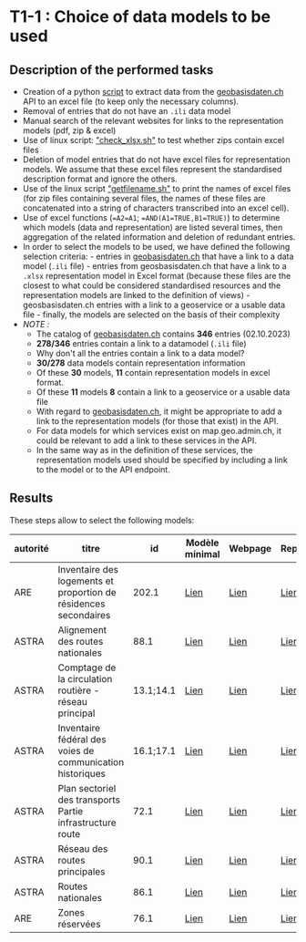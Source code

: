 # T1-1 : Choice of data models to be used

## Description of the performed tasks

- Creation of a python [script](https://github.com/MediaComem/FGDM4GS/blob/main/WP1/T1-1/geobasisdaten_api.py) to extract data from the [geobasisdaten.ch](https://geobasisdaten.ch/api/v1/redoc/) API to an excel file (to keep only the necessary columns).
- Removal of entries that do not have an `.ili` data model 
- Manual search of the relevant websites for links to the representation models (pdf, zip & excel)
- Use of linux script: ["check_xlsx.sh"](https://github.com/MediaComem/FGDM4GS/blob/main/WP1/T1-1/check_xlsx.sh) to test whether zips contain excel files
- Deletion of model entries that do not have excel files for representation models. We assume that these excel files represent the standardised description format and ignore the others.
- Use of the linux script ["getfilename.sh"](https://github.com/MediaComem/FGDM4GS/blob/main/WP1/T1-1/getfilename.sh) to print the names of excel files (for zip files containing several files, the names of these files are concatenated into a string of characters transcribed into an excel cell).
- Use of excel functions (`=A2=A1`; `=AND(A1=TRUE,B1=TRUE)`) to determine which models (data and representation) are listed several times, then aggregation of the related information and deletion of redundant entries.
- In order to select the models to be used, we have defined the following selection criteria:
      - entries in [geobasisdaten.ch](https://geobasisdaten.ch/) that have a link to a data model (`.ili` file)
      - entries from geosbasisdaten.ch that have a link to a `.xlsx` representation model in Excel format (because these files are the closest to what could be considered standardised resources and the representation models are linked to the definition of views)
      - geosbasisdaten.ch entries with a link to a geoservice or a usable data file
      - finally, the models are selected on the basis of their complexity
- _NOTE :_
    - The catalog of [geobasisdaten.ch](https://geobasisdaten.ch/) contains **346** entries (02.10.2023)
    - **278/346** entries contain a link to a datamodel (`.ili` file)
    - Why don't all the entries contain a link to a data model?
    - **30/278** data models contain representation information
    - Of these **30** models, **11** contain representation models in excel format.
    - Of these **11** models **8** contain a link to a geoservice or a usable data file
    - With regard to [geobasisdaten.ch](https://geobasisdaten.ch/), it might be appropriate to add a link to the representation models (for those that exist) in the API.
    - For data models for which services exist on map.geo.admin.ch, it could be relevant to add a link to these services in the API.
    - In the same way as in the definition of these services, the representation models used should be specified by including a link to the model or to the API endpoint.
## Results

These steps allow to select the following models:

| autorité | titre | id | Modèle minimal | Webpage | Représentation | Format | GetLegendGraphic | GetStyle | Complexité |
| --- | --- | --- | --- | --- | --- | --- | --- | --- | --- |
| ARE | Inventaire des logements et proportion de résidences secondaires | 202.1 | [Lien](https://models.geo.admin.ch/ARE/HousingInventory_V1.ili) | [Lien](https://www.are.admin.ch/are/fr/home/developpement-et-amenagement-du-territoire/bases-et-donnees/modeles-de-geodonnees-minimaux/wohnungsinventar.html) | [Lien](https://www.are.admin.ch/dam/are/fr/dokumente/raumplanung/rep_catalogue_mgdm_id_202_v1.xlsx.download.xlsx/RepresentationCatalogue-MGDM-ID-202-V1.xlsx) | xlsx | [Lien](https://wms.geo.admin.ch/?VERSION=1.3.0&SERVICE=WMS&REQUEST=GetLegendGraphic&SLD_VERSION=1.1.0&LAYER=ch.are.wohnungsinventar-zweitwohnungsanteil&FORMAT=image/png&STYLE=default&LANG=fr) | [Lien](https://wms.geo.admin.ch/?REQUEST=GetStyles&LAYERS=ch.are.wohnungsinventar-zweitwohnungsanteil&SERVICE=WMS&VERSION=1.3.0) |-|
| ASTRA | Alignement des routes nationales | 88.1 | [Lien](https://models.geo.admin.ch/ASTRA/BuildingLinesForMotorways_V2_2.ili) | [Lien](https://www.astra.admin.ch/astra/fr/home/services/weitere-bereiche/geoinformation/geodonnees-de-base/cadastre-rdppf.html) | [Lien](https://www.astra.admin.ch/dam/astra/fr/dokumente/Geoinformation/088_MGDM_Baulinien_Nationalstrassen_Darstellungskatalog.xlsx.download.xlsx/088_MGDM_Baulinien_Nationalstrassen_Darstellungskatalog_V2_1.xlsx) | xlsx | [Lien](https://wms.geo.admin.ch/?VERSION=1.3.0&SERVICE=WMS&REQUEST=GetLegendGraphic&SLD_VERSION=1.1.0&LAYER=ch.astra.baulinien-nationalstrassen&FORMAT=image/png&STYLE=default&LANG=fr) | [Lien](https://wms.geo.admin.ch/?REQUEST=GetStyles&LAYERS=ch.astra.baulinien-nationalstrassen&SERVICE=WMS&VERSION=1.3.0) |-|
| ASTRA | Comptage de la circulation routière - réseau principal | 13.1;14.1 | [Lien](https://models.geo.admin.ch/ASTRA/RoadTrafficCensus_V1_1.ili) | [Lien](https://www.astra.admin.ch/astra/fr/home/services/weitere-bereiche/geoinformation/geodonnees-de-base/comptage-de-la-circulation-routiere.html) | [Lien](https://www.astra.admin.ch/dam/astra/fr/dokumente/Geoinformation/datenkatalog_strassenverkehrszaehlung.xlsx.download.xlsx/013_014_MGDM_Strassenverkehrszaehlung_Darstellungskatalog_V1.xlsx) | xlsx | [Lien](https://wms.geo.admin.ch/?VERSION=1.3.0&SERVICE=WMS&REQUEST=GetLegendGraphic&SLD_VERSION=1.1.0&LAYER=ch.astra.strassenverkehrszaehlung-uebergeordnet&FORMAT=image/png&STYLE=default&LANG=fr) | [Lien](https://wms.geo.admin.ch/?REQUEST=GetStyles&LAYERS=ch.astra.strassenverkehrszaehlung-uebergeordnet&SERVICE=WMS&VERSION=1.3.0) |-|
| ASTRA | Inventaire fédéral des voies de communication historiques | 16.1;17.1 | [Lien](https://models.geo.admin.ch/ASTRA/IVS_V2_1.ili) | [Lien](https://www.astra.admin.ch/astra/fr/home/services/weitere-bereiche/geoinformation/geodonnees-de-base/voies-de-communication-historiques.html) | [Lien](https://www.astra.admin.ch/dam/astra/fr/dokumente/Geoinformation/darstellungskatalog_historische-verkehrswege.xlsx.download.xlsx/MGDM_Historische_Verkehrswege_Darstellungskatalog_V2_1.xlsx) | xlsx | [Lien](https://wms.geo.admin.ch/?VERSION=1.3.0&SERVICE=WMS&REQUEST=GetLegendGraphic&SLD_VERSION=1.1.0&LAYER=ch.astra.ivs-nat&FORMAT=image/png&STYLE=default&LANG=fr) | [Lien](https://wms.geo.admin.ch/?REQUEST=GetStyles&LAYERS=ch.astra.ivs-nat&SERVICE=WMS&VERSION=1.3.0) |+|
| ASTRA | Plan sectoriel des transports Partie infrastructure route | 72.1 | [Lien](https://models.geo.admin.ch/ASTRA/SectoralPlanForRoadInfrastructure_V1_4.ili) | [Lien](https://www.astra.admin.ch/astra/fr/home/services/weitere-bereiche/geoinformation/geodonnees-de-base/plan-sectoriel-des-transports--partie-infrastructure-routiere.html) | [Lien](https://www.astra.admin.ch/dam/astra/fr/dokumente/Geoinformation/Darstellungskatalog_Sachplan_Verkehr-Teil_Infrastruktur_Strasse.xlsx.download.xlsx/072_MGDM_SIN_Darstellungskatalog_V1_4.xlsx) | xlsx | [Lien](https://wms.geo.admin.ch/?VERSION=1.3.0&SERVICE=WMS&REQUEST=GetLegendGraphic&SLD_VERSION=1.1.0&LAYER=ch.astra.sachplan-infrastruktur-strasse_kraft&FORMAT=image/png&STYLE=default&LANG=fr) | [Lien](https://wms.geo.admin.ch/?REQUEST=GetStyles&LAYERS=ch.astra.sachplan-infrastruktur-strasse_kraft&SERVICE=WMS&VERSION=1.3.0) |+|
| ASTRA | Réseau des routes principales | 90.1 | [Lien](https://models.geo.admin.ch/ASTRA/MainRoads_V1_1.ili) | [Lien](https://www.astra.admin.ch/astra/fr/home/services/weitere-bereiche/geoinformation/geodonnees-de-base/reseau-des-routes-principales.html) | [Lien](https://www.astra.admin.ch/dam/astra/fr/dokumente/Geoinformation/darstellungskatalog_hautpstrassennetz.xlsx.download.xlsx/090_MGDM_Hauptstrassennetz_Darstellungskatalog_V1_1.xlsx) | xlsx | [Lien](https://wms.geo.admin.ch/?VERSION=1.3.0&SERVICE=WMS&REQUEST=GetLegendGraphic&SLD_VERSION=1.1.0&LAYER=ch.astra.hauptstrassennetz&FORMAT=image/png&STYLE=default&LANG=fr) | [Lien](https://wms.geo.admin.ch/?REQUEST=GetStyles&LAYERS=ch.astra.hauptstrassennetz&SERVICE=WMS&VERSION=1.3.0) |-|
| ASTRA | Routes nationales | 86.1 | [Lien](http://models.geo.admin.ch/ASTRA/Axis_V1_1.ili) | [Lien](https://www.astra.admin.ch/astra/fr/home/services/weitere-bereiche/geoinformation/geodonnees-de-base/reseau-des-routes-nationales.html) | [Lien](https://www.astra.admin.ch/dam/astra/fr/dokumente/Geoinformation/darstellungskatalog-nationalstrassennetz.xlsx.download.xlsx/Catalogue%20de%20pr%C3%A9sentation%20-%20R%C3%A9seau%20des%20routes%20nationales%20.xlsx) | xlsx | [Lien](https://wms.geo.admin.ch/?VERSION=1.3.0&SERVICE=WMS&REQUEST=GetLegendGraphic&SLD_VERSION=1.1.0&LAYER=ch.astra.nationalstrassenachsen&FORMAT=image/png&STYLE=default&LANG=fr) | [Lien](https://wms.geo.admin.ch/?REQUEST=GetStyles&LAYERS=ch.astra.nationalstrassenachsen&SERVICE=WMS&VERSION=1.3.0) |+|
| ARE | Zones réservées | 76.1 | [Lien](https://models.geo.admin.ch/ARE/Zones_reservees_V1_1.ili) | [Lien](https://www.are.admin.ch/are/fr/home/developpement-et-amenagement-du-territoire/bases-et-donnees/modeles-de-geodonnees-minimaux/Planungszonen.html) | [Lien](https://www.are.admin.ch/dam/are/fr/dokumente/grundlagen/dokumente/darstellungskatalog_mgdm_id_76_v1_1.xlsx.download.xlsx/CatalogueDeRepresentation-MGDM-ID-76-V1_1.xlsx) | xlsx | [Lien](https://geodienste.ch/db/planungszonen_v1_0_0/fra?SERVICE=WMS&VERSION=1.3.0&REQUEST=GetLegendGraphic&SLD_VERSION=1.1.0&LAYER=planungszone&FORMAT=image/png&STYLE=default&LANG=fr) | [Lien](https://geodienste.ch/db/planungszonen_v1_0_0/fra?LAYERS=planungszone&REQUEST=GetStyles&SERVICE=WMS&VERSION=1.3.0) |+|

<!-- In addition to these results, we have also identified the following model that could be used in this project:

- [Hazard_Mapping_V1_3.ili](https://models.geo.admin.ch/BAFU/Hazard_Mapping_V1_3.ili) -->